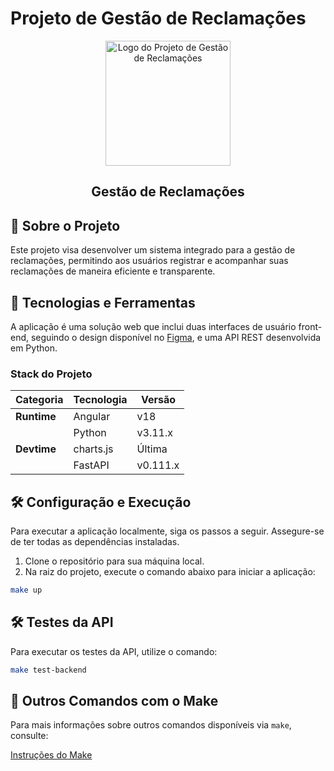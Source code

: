 
# Projeto de Gestão de Reclamações

<div align="center">
    <img src="https://pbs.twimg.com/profile_images/575314188848889856/F4KWmvVX_200x200.png" alt="Logo do Projeto de Gestão de Reclamações" width="200" height="200">
</div>
<h2 align="center">Gestão de Reclamações</h2>



## 📖 Sobre o Projeto

Este projeto visa desenvolver um sistema integrado para a gestão de reclamações, permitindo aos usuários registrar e acompanhar suas reclamações de maneira eficiente e transparente.

## 🚀 Tecnologias e Ferramentas

A aplicação é uma solução web que inclui duas interfaces de usuário front-end, seguindo o design disponível no [Figma](https://www.figma.com/design/oosvhfSMv6OsCDCW27NWQ0/Processo-seletivo---2024?node-id=0-1&t=qbuEQHZKt86TTp7j-1), e uma API REST desenvolvida em Python.

### Stack do Projeto

| Categoria   | Tecnologia | Versão   |
|-------------|------------|----------|
| **Runtime** | Angular    | v18      |
|             | Python     | v3.11.x  |
| **Devtime** | charts.js  | Última   |
|             | FastAPI    | v0.111.x |

## 🛠️ Configuração e Execução

Para executar a aplicação localmente, siga os passos a seguir. Assegure-se de ter todas as dependências instaladas.

1. Clone o repositório para sua máquina local.
2. Na raiz do projeto, execute o comando abaixo para iniciar a aplicação:

```sh
make up
```

## 🛠️ Testes da API

Para executar os testes da API, utilize o comando:

```sh
make test-backend
```

## 🚀 Outros Comandos com o Make

Para mais informações sobre outros comandos disponíveis via `make`, consulte:

[Instruções do Make](make-file.md)
